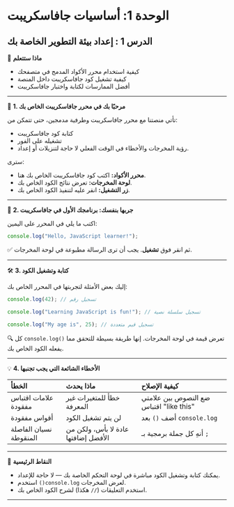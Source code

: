 # الوحدة 1: أساسيات جافاسكريبت

## الدرس 1 : إعداد بيئة التطوير الخاصة بك

🧠 **ماذا ستتعلم**
*	كيفية استخدام محرر الأكواد المدمج في متصفحك
*	كيفية تشغيل كود جافاسكريبت داخل المنصة
*	أفضل الممارسات لكتابة واختبار جافاسكريبت

---

🧭 **1. مرحبًا بك في محرر جافاسكريبت الخاص بك**

تأتي منصتنا مع محرر جافاسكريبت وطرفية مدمجين، حتى تتمكن من:
*	كتابة كود جافاسكريبت
*	تشغيله على الفور
*	رؤية المخرجات والأخطاء في الوقت الفعلي
لا حاجة لتنزيلات أو إعداد.

سترى:
*	**محرر الأكواد:** اكتب كود جافاسكريبت الخاص بك هنا.
*	**لوحة المخرجات:** تعرض نتائج الكود الخاص بك.
*	**زر التشغيل:** انقر عليه لتنفيذ الكود الخاص بك.

---

🧪 **2. جربها بنفسك: برنامجك الأول في جافاسكريبت**

اكتب ما يلي في المحرر على اليمين:

```javascript
console.log("Hello, JavaScript learner!");
```

✅ ثم انقر فوق **تشغيل**. يجب أن ترى الرسالة مطبوعة في لوحة المخرجات.

---

🛠️ **3. كتابة وتشغيل الكود**

إليك بعض الأمثلة لتجربتها في المحرر الخاص بك:

```javascript
console.log(42); // تسجيل رقم

console.log("Learning JavaScript is fun!"); // تسجيل سلسلة نصية

console.log("My age is", 25); // تسجيل قيم متعددة
```

🔍 كل `console.log()` تعرض قيمة في لوحة المخرجات. إنها طريقة بسيطة للتحقق مما يفعله الكود الخاص بك.

---

💡 **4. الأخطاء الشائعة التي يجب تجنبها**

| الخطأ                      | ماذا يحدث                        | كيفية الإصلاح                      |
| :------------------------- | :------------------------------- | :--------------------------------- |
| علامات اقتباس مفقودة       | خطأ للمتغيرات غير المعرفة        | ضع النصوص بين علامتي اقتباس "like this" |
| أقواس مفقودة               | لن يتم تشغيل الكود               | أضف `()` بعد `console.log`           |
| نسيان الفاصلة المنقوطة     | عادة لا بأس، ولكن من الأفضل إضافتها | أنهِ كل جملة برمجية بـ `;`          |

---

🧠 **النقاط الرئيسية**
*	يمكنك كتابة وتشغيل الكود مباشرة في لوحة التحكم الخاصة بك — لا حاجة للإعداد.
*	استخدم `()console.log` لعرض المخرجات.
*	استخدم التعليقات (`//` هكذا) لشرح الكود الخاص بك.

---